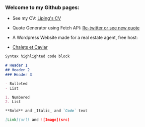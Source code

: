 ### Welcome to my Github pages:

- See my CV:
[Liping's CV](https://lime5005.github.io/MySite/)

- Quote Generator using Fetch API:
[Re-twitter or see new quote](https://lime5005.github.io/quoteGenerator/)

- A Wordpress Website made for a real estate agent, free host:
- [Chalets et Caviar](http://chaletsetcaviar.byethost17.com/)




```markdown
Syntax highlighted code block

# Header 1
## Header 2
### Header 3

- Bulleted
- List

1. Numbered
2. List

**Bold** and _Italic_ and `Code` text

[Link](url) and ![Image](src)
```
